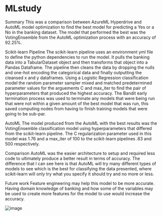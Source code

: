 # MLstudy
Summary
This was a comparison between AzureML Hyperdrive and AutoML model optimization to find the best model for predicting a Yes or a No in the banking dataset. The model that performed the best was the VotingEnsemble from the AutoML optimization process with an accuracy of 92.25%.

Scikit-learn Pipeline
The scikit-learn pipeline uses an environment yml file to define the python dependencies to run the model. It pulls the banking data into a TabularDataset object and then transforms that object into a Pandas Dataframe. The pipeline then cleans the data by dropping the nulls and one-hot encoding the categorical data and finally outputting the cleansed x and y dataframes. Using a Logistic Regression classification model the random parameter sampler mixed and matched predetermined parameter values for the arguements C and max_iter to find the pair of hyperparameters that produced the highest accuracy. The Bandit early termination process was used to terminate any models that were being run that were not within a given amount of the best model that was run, this saved computing nodes from having to finish training models that were going to be sub-par.

AutoML
The model produced from the AutoML with the best results was the VotingEnsemble classification model using hyperparameters that differed from the scikit-learn pipeline. The C regularization parameter used in this model was 1.76 and a max_iter of 100 to the scikit-learn pipelines .83 and 500 respectively.

Comparison
AutoML was the easier architecture to setup and required less code to ultimately produce a better result in terms of accuracy. The difference that I can see here is that AutoML will try many different types of models to see which is the best for classifying the data presented, where scikit-learn will only try what you specify it should try and no more or less.

Future work
Feature engineering may help this model to be more accurate. Having domain knowledge of banking and how some of the variables may be used to create more features for the model to use would increase the accuracy.

![image](https://user-images.githubusercontent.com/28558135/133321039-1027a188-bc97-47bb-b74b-b32a202f7ae5.png)
